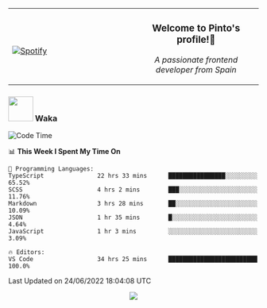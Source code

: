 <table width="100%" align="center"> 
  <tr>
  <td width="50%">
      
&nbsp; <br> [![Spotify](https://novatorem-zeta-rust.vercel.app/api/spotify)](https://open.spotify.com/user/novatorem-zeta-rust)

  </td>
  <td width="50%">
    <h3 align="center">Welcome to Pinto's profile!👋</h3>
    <p align="center"><em>A passionate frontend developer from Spain</em></p>
  </td>
  </table>

### <img src="https://media.giphy.com/media/VgCDAzcKvsR6OM0uWg/giphy.gif" width="50"> Waka

  <!--START_SECTION:waka-->
![Code Time](http://img.shields.io/badge/Code%20Time-577%20hrs%2030%20mins-blue)

📊 **This Week I Spent My Time On** 

```text
💬 Programming Languages: 
TypeScript               22 hrs 33 mins      ████████████████░░░░░░░░░   65.52% 
SCSS                     4 hrs 2 mins        ███░░░░░░░░░░░░░░░░░░░░░░   11.76% 
Markdown                 3 hrs 28 mins       ██░░░░░░░░░░░░░░░░░░░░░░░   10.09% 
JSON                     1 hr 35 mins        █░░░░░░░░░░░░░░░░░░░░░░░░   4.64% 
JavaScript               1 hr 3 mins         ░░░░░░░░░░░░░░░░░░░░░░░░░   3.09%

🔥 Editors: 
VS Code                  34 hrs 25 mins      █████████████████████████   100.0%

```


 Last Updated on 24/06/2022 18:04:08 UTC
<!--END_SECTION:waka-->

<div align="center">
<img src="https://github-readme-stats-gilt-tau.vercel.app/api/top-langs/?username=pinto-hub&layout=compact&theme=dracula" />
</div>
